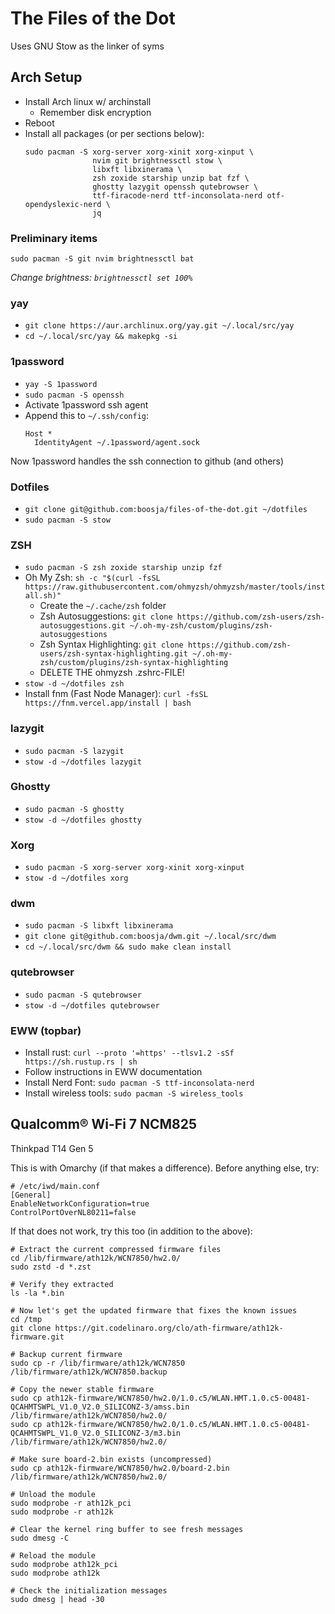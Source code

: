 # The Files of the Dot

Uses GNU Stow as the linker of syms

## Arch Setup

- Install Arch linux w/ archinstall
    * Remember disk encryption
- Reboot
- Install all packages (or per sections below):
  ```
  sudo pacman -S xorg-server xorg-xinit xorg-xinput \
                 nvim git brightnessctl stow \
                 libxft libxinerama \
                 zsh zoxide starship unzip bat fzf \
                 ghostty lazygit openssh qutebrowser \
                 ttf-firacode-nerd ttf-inconsolata-nerd otf-opendyslexic-nerd \
                 jq
  ```

### Preliminary items

`sudo pacman -S git nvim brightnessctl bat`

_Change brightness: `brightnessctl set 100%`_

### yay

- `git clone https://aur.archlinux.org/yay.git ~/.local/src/yay`
- `cd ~/.local/src/yay && makepkg -si`

### 1password

- `yay -S 1password`
- `sudo pacman -S openssh`
- Activate 1password ssh agent
- Append this to `~/.ssh/config`:
  ```
  Host *
    IdentityAgent ~/.1password/agent.sock
  ```

Now 1password handles the ssh connection to github (and others)

### Dotfiles

- `git clone git@github.com:boosja/files-of-the-dot.git ~/dotfiles`
- `sudo pacman -S stow`

### ZSH

- `sudo pacman -S zsh zoxide starship unzip fzf`
- Oh My Zsh: `sh -c "$(curl -fsSL https://raw.githubusercontent.com/ohmyzsh/ohmyzsh/master/tools/install.sh)"`
    * Create the `~/.cache/zsh` folder
    * Zsh Autosuggestions: `git clone https://github.com/zsh-users/zsh-autosuggestions.git ~/.oh-my-zsh/custom/plugins/zsh-autosuggestions`
    * Zsh Syntax Highlighting: `git clone https://github.com/zsh-users/zsh-syntax-highlighting.git ~/.oh-my-zsh/custom/plugins/zsh-syntax-highlighting`
    * DELETE THE ohmyzsh .zshrc-FILE!
- `stow -d ~/dotfiles zsh`
- Install fnm (Fast Node Manager):
  `curl -fsSL https://fnm.vercel.app/install | bash`

### lazygit

- `sudo pacman -S lazygit`
- `stow -d ~/dotfiles lazygit`

### Ghostty

- `sudo pacman -S ghostty`
- `stow -d ~/dotfiles ghostty`

### Xorg

- `sudo pacman -S xorg-server xorg-xinit xorg-xinput`
- `stow -d ~/dotfiles xorg`

### dwm

- `sudo pacman -S libxft libxinerama`
- `git clone git@github.com:boosja/dwm.git ~/.local/src/dwm`
- `cd ~/.local/src/dwm && sudo make clean install`

### qutebrowser

- `sudo pacman -S qutebrowser`
- `stow -d ~/dotfiles qutebrowser`

### EWW (topbar)

- Install rust: `curl --proto '=https' --tlsv1.2 -sSf https://sh.rustup.rs | sh`
- Follow instructions in EWW documentation
- Install Nerd Font: `sudo pacman -S ttf-inconsolata-nerd`
- Install wireless tools: `sudo pacman -S wireless_tools`


## Qualcomm® Wi-Fi 7 NCM825

Thinkpad T14 Gen 5

This is with Omarchy (if that makes a difference).
Before anything else, try: 
```
# /etc/iwd/main.conf
[General]
EnableNetworkConfiguration=true
ControlPortOverNL80211=false
```

If that does not work, try this too (in addition to the above):
```
# Extract the current compressed firmware files
cd /lib/firmware/ath12k/WCN7850/hw2.0/
sudo zstd -d *.zst

# Verify they extracted
ls -la *.bin

# Now let's get the updated firmware that fixes the known issues
cd /tmp
git clone https://git.codelinaro.org/clo/ath-firmware/ath12k-firmware.git

# Backup current firmware
sudo cp -r /lib/firmware/ath12k/WCN7850 /lib/firmware/ath12k/WCN7850.backup

# Copy the newer stable firmware
sudo cp ath12k-firmware/WCN7850/hw2.0/1.0.c5/WLAN.HMT.1.0.c5-00481-QCAHMTSWPL_V1.0_V2.0_SILICONZ-3/amss.bin /lib/firmware/ath12k/WCN7850/hw2.0/
sudo cp ath12k-firmware/WCN7850/hw2.0/1.0.c5/WLAN.HMT.1.0.c5-00481-QCAHMTSWPL_V1.0_V2.0_SILICONZ-3/m3.bin /lib/firmware/ath12k/WCN7850/hw2.0/

# Make sure board-2.bin exists (uncompressed)
sudo cp ath12k-firmware/WCN7850/hw2.0/board-2.bin /lib/firmware/ath12k/WCN7850/hw2.0/

# Unload the module
sudo modprobe -r ath12k_pci
sudo modprobe -r ath12k

# Clear the kernel ring buffer to see fresh messages
sudo dmesg -C

# Reload the module
sudo modprobe ath12k_pci
sudo modprobe ath12k

# Check the initialization messages
sudo dmesg | head -30
```
